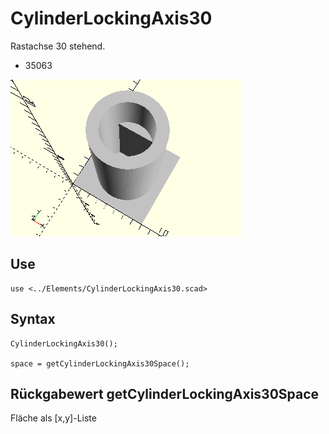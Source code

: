 # CylinderLockingAxis30
Rastachse 30 stehend.
- 35063

![CylinderLockingAxis30](../../images/CylinderLockingAxis30.png)

## Use
```
use <../Elements/CylinderLockingAxis30.scad>
```

## Syntax
```
CylinderLockingAxis30();

space = getCylinderLockingAxis30Space();
```

## Rückgabewert getCylinderLockingAxis30Space
Fläche als \[x,y]-Liste